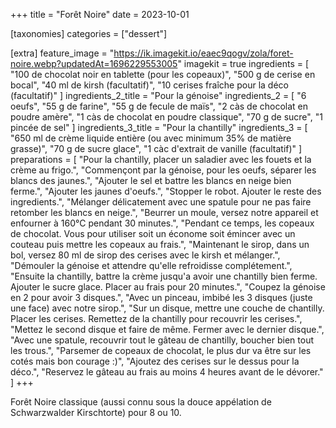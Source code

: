 +++
title = "Forêt Noire"
date = 2023-10-01

[taxonomies]
categories = ["dessert"]

[extra]
feature_image = "https://ik.imagekit.io/eaec9qogv/zola/foret-noire.webp?updatedAt=1696229553005"
imagekit = true
ingredients = [
  "100 de chocolat noir en tablette (pour les copeaux)",
  "500 g de cerise en bocal",
  "40 ml de kirsh (facultatif)",
  "10 cerises fraîche pour la déco (facultatif)"
]
ingredients_2_title = "Pour la génoise"
ingredients_2 = [
  "6 oeufs",
  "55 g de farine",
  "55 g de fecule de maïs",
  "2 càs de chocolat en poudre amère",
  "1 càs de chocolat en poudre classique",
  "70 g de sucre",
  "1 pincée de sel"
]
ingredients_3_title = "Pour la chantilly"
ingredients_3 = [
  "650 ml de crème liquide entière (ou avec minimum 35% de matière grasse)",
  "70 g de sucre glace",
  "1 càc d'extrait de vanille (facultatif)"
]
preparations = [
  "Pour la chantilly, placer un saladier avec les fouets et la crème au frigo.",
  "Commençont par la génoise, pour les oeufs, séparer les blancs des jaunes.",
  "Ajouter le sel et battre les blancs en neige bien ferme.",
  "Ajouter les jaunes d'oeufs.",
  "Stopper le robot. Ajouter le reste des ingredients.",
  "Mélanger délicatement avec une spatule pour ne pas faire retomber les blancs en neige.",
  "Beurrer un moule, versez notre appareil et enfourner à 160°C pendant 30 minutes.",
  "Pendant ce temps, les copeaux de chocolat. Vous pour utiliser soit un économe soit émincer avec un couteau puis mettre les copeaux au frais.",
  "Maintenant le sirop, dans un bol, versez 80 ml de sirop des cerises avec le kirsh et mélanger.",
  "Démouler la génoise et attendre qu'elle refroidisse complétement.",
  "Ensuite la chantilly, battre la crème jusqu'a avoir une chantilly bien ferme. Ajouter le sucre glace. Placer au frais pour 20 minutes.",
  "Coupez la génoise en 2 pour avoir 3 disques.",
  "Avec un pinceau, imbibé les 3 disques (juste une face) avec notre sirop.",
  "Sur un disque, mettre une couche de chantilly. Placer les cerises. Remettez de la chantilly pour recouvrir les cerises.",
  "Mettez le second disque et faire de même. Fermer avec le dernier disque.",
  "Avec une spatule, recouvrir tout le gâteau de chantilly, boucher bien tout les trous.",
  "Parsemer de copeaux de chocolat, le plus dur va être sur les cotés mais bon courage :)",
  "Ajoutez des cerises sur le dessus pour la déco.",
  "Reservez le gâteau au frais au moins 4 heures avant de le dévorer."
]
+++

Forêt Noire classique (aussi connu sous la douce appélation de Schwarzwalder Kirschtorte) pour 8 ou 10.
